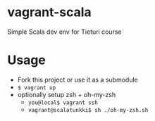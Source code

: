 vagrant-scala
=============

Simple Scala dev env for Tieturi course


Usage
=====

* Fork this project or use it as a submodule
* `$ vagrant up`
* optionally setup zsh + oh-my-zsh 
  * `you@local$ vagrant ssh`
  * `vagrant@scalatunkki$ sh ./oh-my-zsh.sh`
